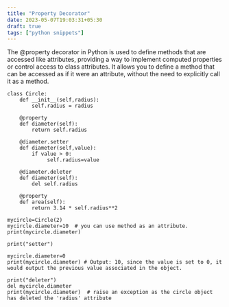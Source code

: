 ```yaml
---
title: "Property Decorator"
date: 2023-05-07T19:03:31+05:30
draft: true
tags: ["python snippets"]
---
```


The @property decorator in Python is used to define methods that are accessed like attributes, providing a way to implement computed properties or control access to class attributes. It allows you to define a method that can be accessed as if it were an attribute, without the need to explicitly call it as a method.

```
class Circle:
    def __init__(self,radius):
        self.radius = radius

    @property
    def diameter(self):
        return self.radius

    @diameter.setter
    def diameter(self,value):
        if value > 0:
             self.radius=value

    @diameter.deleter
    def diameter(self):
        del self.radius

    @property
    def area(self):
        return 3.14 * self.radius**2

mycircle=Circle(2)
mycircle.diameter=10  # you can use method as an attribute.
print(mycircle.diameter)

print("setter")

mycircle.diameter=0  
print(mycircle.diameter) # Output: 10, since the value is set to 0, it would output the previous value associated in the object.

print("deleter")
del mycircle.diameter
print(mycircle.diameter)  # raise an exception as the circle object has deleted the 'radius' attribute

```


